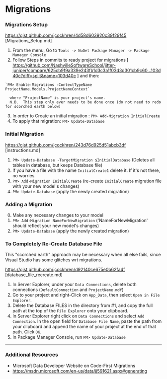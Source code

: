 # Migrations

### Migrations Setup
https://gist.github.com/jcockhren/4d58d603920c39f29f45
[Migrations_Setup.md]
  1. From the menu, Go to `Tools -> NuGet Package Manager -> Package Manager Console`
  2. Follow Steps in commits to ready project for migrations [ https://github.com/NashvilleSoftwareSchool/jitter-juniper/compare/625cb9f9a339e243fb1d3c3a1f03d3d301cb9c60...103d40c?diff=split&name=103d40c ] and then:

    `PM> Enable-Migrations -ContextTypeName ProjectName.Models.ProjectNameContext`

      where "ProjectName" is your project's name.  
      N.B.  This step only ever needs to be done once (do not need to redo for scorched earth below)
  3. In order to Create an initial migration :
	`PM> Add-Migration InitialCreate`
  4. To apply that migration:
	`PM> Update-Database`

### Initial Migration
https://gist.github.com/jcockhren/243d76d925d51abcb3df [instructions.md]
  1. `PM> Update-Database -TargetMigration $InitialDatabase` (Deletes all tables in database, but keeps Database file)
  2. If you have a file with the name `InitialCreate1` delete it. If it's not there, no worries.
  3. `PM> Add-Migration InitialCreate` (re-create `InitialCreate` migration file with your new model's changes)
  4. `PM> Update-Database` (apply the newly created migration)

### Adding a Migration
  0. Make any necessary changes to your model
  1. `PM> Add-Migration NameForNewMigration` ('NameForNewMigration' should reflect your new model's changes)
  2. `PM> Update-Database` (apply the newly created migration)

### To Completely Re-Create Database File
This "scorched earth" approach may be necessary when all else fails, since Visual Studio has some glitches wrt migrations.

https://gist.github.com/jcockhren/d92140ce675e0b62fa4f  [database_file_recreate.md]
  1. In Server Explorer, under your `Data Connections`, delete both connections (`DefaultConnection` and `ProjectName.mdf`)
  2. Go to your project and right-Click on `App_Data`, then select `Open in File Explorer`.  
  3. Delete the Database FILES in the directory from #1, and copy the full path at the top of the `File Explorer` onto your clipboard.
  4. In Server Explorer right click on `Data Connections` and select `Add Connection`.  In the open field for `Database File Name`, paste the path from your clipboard and append the name of your project at the end of that path.  Click `OK`.
  5. In Package Manager Console, run
  `PM> Update-Database`


************
### Additional Resources
* Microsoft Data Developer Website on Code-First Migrations
 * https://msdn.microsoft.com/en-us/data/jj591621.aspx#generating

